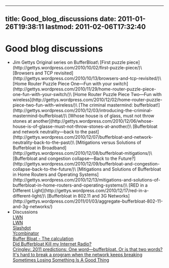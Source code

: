 
---
title: Good_blog_discussions
date: 2011-01-26T19:38:11
lastmod: 2011-02-06T17:32:40
---
Good blog discussions
=====================

-   <link>Jim Gettys</link> Original series on BufferBloat\
    [First puzzle
    piece](http://gettys.wordpress.com/2010/10/02/first-puzzle-piece/)\
    [Browsers and TCP
    revisited](http://gettys.wordpress.com/2010/10/13/browsers-and-tcp-revisited/)\
    [Home Router Puzzle Piece One—Fun with your
    switch](http://gettys.wordpress.com/2010/11/29/home-router-puzzle-piece-one-fun-with-your-switch/)\
    [Home Router Puzzle Piece Two—Fun with
    wireless](http://gettys.wordpress.com/2010/12/02/home-router-puzzle-piece-two-fun-with-wireless/)\
    [The criminal mastermind:
    bufferbloat!](http://gettys.wordpress.com/2010/12/03/introducing-the-criminal-mastermind-bufferbloat/)\
    [Whose house is of glass, must not throw stones at
    another](http://gettys.wordpress.com/2010/12/06/whose-house-is-of-glasse-must-not-throw-stones-at-another/)\
    [Bufferbloat and network neutrality—back to the
    past](http://gettys.wordpress.com/2010/12/07/bufferbloat-and-network-neutrality-back-to-the-past/)\
    [Mitigations versus Solutions of Bufferbloat in
    Broadband](http://gettys.wordpress.com/2010/12/08/bufferbloat-mitigations/)\
    [Bufferbloat and congestion collapse—Back to the
    Future?](http://gettys.wordpress.com/2010/12/09/bufferbloat-and-congestion-collapse-back-to-the-future/)\
    [Mitigations and Solutions of Bufferbloat in Home Routers and
    Operating
    Systems](http://gettys.wordpress.com/2010/12/13/mitigations-and-solutions-of-bufferbloat-in-home-routers-and-operating-systems/)\
    [RED in a Different
    Light](http://gettys.wordpress.com/2010/12/17/red-in-a-different-light/)\
    [Bufferbloat in 802.11 and 3G
    Networks](http://gettys.wordpress.com/2011/01/03/aggregate-bufferbloat-802-11-and-3g-networks/)
-   Discussions\
    [LWN]()\
    [LWN]()\
    [Slashdot]()\
    [Ycombinator](http://news.ycombinator.com/item?id=2002992)\
    [Buffer Bloat - The
    calculation](http://netoptimizer.blogspot.com/2010/12/buffer-bloat-calculations.html)\
    [Did Bufferbloat Kill my Internet
    Radio?](http://nex-6.taht.net/posts/Did_Bufferbloat_Kill_My_Net_Radio/)\
    [Cringley: 2011 predictions: One word—bufferbloat. Or is that two
    words?](http://www.cringely.com/2011/01/2011-predictions-one-word-bufferbloat-or-is-that-two-words/)\
    [It's hard to break a program when the network keeps
    breaking](http://boston.conman.org/2011/01/04.1)\
    [Sometimes Losing Something Is A Good
    Thing](http://digital-rag.com/article.php/Buffer-Bloat-Packet-Loss)


